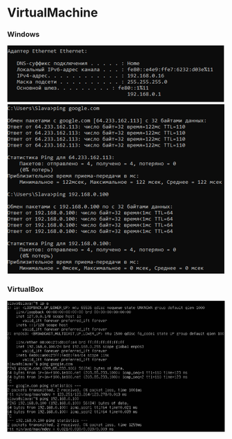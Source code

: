 # VirtualMachine
### Windows
![Image alt](https://github.com/FunnyWelder/VirtualMachine/blob/main/windows.png)
### VirtualBox
![Image alt](https://github.com/FunnyWelder/VirtualMachine/blob/main/vbox.png)
